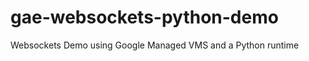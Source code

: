 gae-websockets-python-demo
==========================

Websockets Demo using Google Managed VMS and a Python runtime

